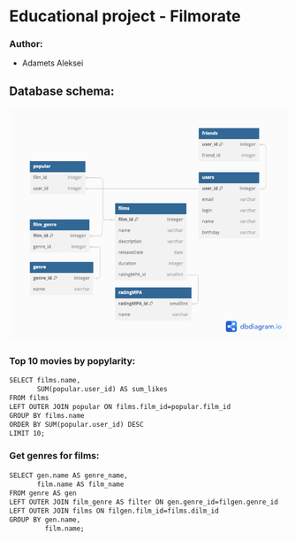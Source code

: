 # Educational project - Filmorate
### Author:
- Adamets Aleksei
## Database schema:
![Database schema](https://github.com/AdametsAleksei/java-filmorate/blob/add-database/DatabaseSchemaIteration5.png)

### Top 10 movies by popylarity:
```
SELECT films.name,
       SUM(popular.user_id) AS sum_likes
FROM films
LEFT OUTER JOIN popular ON films.film_id=popular.film_id
GROUP BY films.name
ORDER BY SUM(popular.user_id) DESC
LIMIT 10;
```

### Get genres for films:
```
SELECT gen.name AS genre_name,
       film.name AS film_name
FROM genre AS gen
LEFT OUTER JOIN film_genre AS filter ON gen.genre_id=filgen.genre_id
LEFT OUTER JOIN films ON filgen.film_id=films.dilm_id
GROUP BY gen.name,
         film.name;
```
